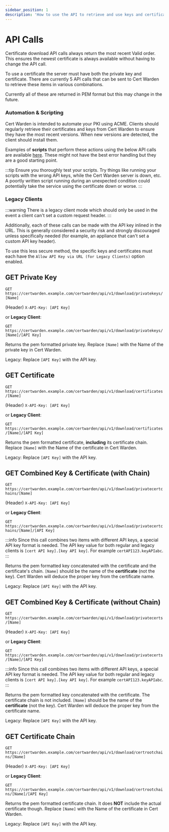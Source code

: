 ```yaml
---
sidebar_position: 1
description: 'How to use the API to retrieve and use keys and certificates.'
---
```


# API Calls

Certificate download API calls always return the most recent
Valid order. This ensures the newest certificate is always
available without having to change the API call.

To use a certificate the server must have both the private key and
certificate. There are currently 5 API calls that can be sent to
Cert Warden to retrieve these items in various combinations.

Currently all of these are returned in PEM format but this may
change in the future.

### Automation & Scripting

Cert Warden is intended to automate your PKI using ACME. Clients should
regularly retrieve their certificates and keys from Cert Warden to ensure
they have the most recent versions. When new versions are
detected, the client should install them.

Examples of **scripts** that perform these actions using the
below API calls are available
[here](https://github.com/gregtwallace/certificate-scripts).
These might not have the best error handling but they are a
good starting point.

:::tip
Ensure you thoroughly test your scripts. Try things like running
your scripts with the wrong API keys, while the Cert Warden server is
down, etc. A poortly written script running during an unexpected
condition could potentially take the service using the certificate
down or worse.
:::

### Legacy Clients

:::warning
There is a legacy client mode which should only be used in the
event a client can't set a custom request header.
:::

Additionally, each of these calls can be made with the API
key inlined in the URL. This is generally considered a security
risk and strongly discouraged unless specifically needed (for
example, an appliance that can't set a custom API key header).

To use this less secure method, the specific keys and certificates
must each have the `Allow API Key via URL (for Legacy Clients)`
option enabled.

## GET Private Key

`GET https://certwarden.example.com/certwarden/api/v1/download/privatekeys/[Name]`

(Header) `X-API-Key: [API Key]`

or **Legacy Client**:

`GET https://certwarden.example.com/certwarden/api/v1/download/privatekeys/[Name]/[API Key]`

Returns the pem formatted private key. Replace `[Name]` with the
Name of the private key in Cert Warden.

Legacy: Replace `[API Key]` with the API key.

## GET Certificate

`GET https://certwarden.example.com/certwarden/api/v1/download/certificates/[Name]`

(Header) `X-API-Key: [API Key]`

or **Legacy Client**:

`GET https://certwarden.example.com/certwarden/api/v1/download/certificates/[Name]/[API Key]`

Returns the pem formatted certificate, **including** its
certificate chain. Replace `[Name]` with the Name of the
certificate in Cert Warden.

Legacy: Replace `[API Key]` with the API key.

## GET Combined Key & Certificate (with Chain)

`GET https://certwarden.example.com/certwarden/api/v1/download/privatecertchains/[Name]`

(Header) `X-API-Key: [API Key]`

or **Legacy Client**:

`GET https://certwarden.example.com/certwarden/api/v1/download/privatecertchains/[Name]/[API Key]`

:::info
Since this call combines two items with different API keys, a
special API key format is needed. The API key value for both
regular and legacy clients is `[cert API key].[key API key]`.
For example `certAPI123.keyAPIabc`.
:::

Returns the pem formatted key concatenated with the certificate and
the certificate's chain. `[Name]` should be the name
of the **certificate** (not the key). Cert Warden will deduce the proper
key from the certificate name.

Legacy: Replace `[API Key]` with the API key.

## GET Combined Key & Certificate (without Chain)

`GET https://certwarden.example.com/certwarden/api/v1/download/privatecerts/[Name]`

(Header) `X-API-Key: [API Key]`

or **Legacy Client**:

`GET https://certwarden.example.com/certwarden/api/v1/download/privatecerts/[Name]/[API Key]`

:::info
Since this call combines two items with different API keys, a
special API key format is needed. The API key value for both
regular and legacy clients is `[cert API key].[key API key]`.
For example `certAPI123.keyAPIabc`.
:::

Returns the pem formatted key concatenated with the certificate.
The certificate chain is not included. `[Name]` should be the name
of the **certificate** (not the key). Cert Warden will deduce the proper
key from the certificate name.

Legacy: Replace `[API Key]` with the API key.

## GET Certificate Chain

`GET https://certwarden.example.com/certwarden/api/v1/download/certrootchains/[Name]`

(Header) `X-API-Key: [API Key]`

or **Legacy Client**:

`GET https://certwarden.example.com/certwarden/api/v1/download/certrootchains/[Name]/[API Key]`

Returns the pem formatted certificate chain. It does **NOT**
include the actual certificate though. Replace `[Name]` with
the Name of the certificate in Cert Warden.

Legacy: Replace `[API Key]` with the API key.
